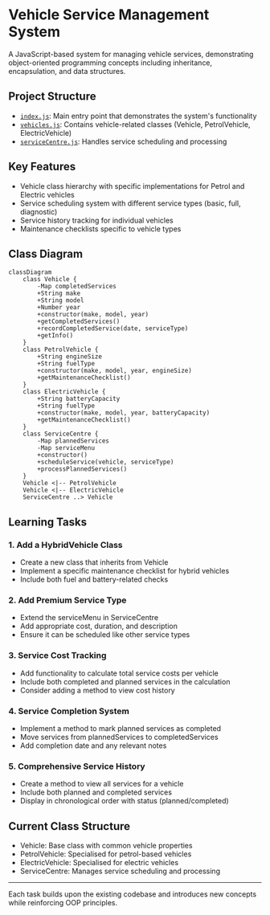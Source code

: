 # Vehicle Service Management System

A JavaScript-based system for managing vehicle services, demonstrating object-oriented programming concepts including inheritance, encapsulation, and data structures.

## Project Structure

- [`index.js`](rag://rag_source_1): Main entry point that demonstrates the system's functionality
- [`vehicles.js`](rag://rag_source_2): Contains vehicle-related classes (Vehicle, PetrolVehicle, ElectricVehicle)
- [`serviceCentre.js`](rag://rag_source_5): Handles service scheduling and processing

## Key Features

- Vehicle class hierarchy with specific implementations for Petrol and Electric vehicles
- Service scheduling system with different service types (basic, full, diagnostic)
- Service history tracking for individual vehicles
- Maintenance checklists specific to vehicle types

## Class Diagram

```mermaid
classDiagram
    class Vehicle {
        -Map completedServices
        +String make
        +String model
        +Number year
        +constructor(make, model, year)
        +getCompletedServices()
        +recordCompletedService(date, serviceType)
        +getInfo()
    }
    class PetrolVehicle {
        +String engineSize
        +String fuelType
        +constructor(make, model, year, engineSize)
        +getMaintenanceChecklist()
    }
    class ElectricVehicle {
        +String batteryCapacity
        +String fuelType
        +constructor(make, model, year, batteryCapacity)
        +getMaintenanceChecklist()
    }
    class ServiceCentre {
        -Map plannedServices
        -Map serviceMenu
        +constructor()
        +scheduleService(vehicle, serviceType)
        +processPlannedServices()
    }
    Vehicle <|-- PetrolVehicle
    Vehicle <|-- ElectricVehicle
    ServiceCentre ..> Vehicle
```

## Learning Tasks
### 1. Add a HybridVehicle Class
* Create a new class that inherits from Vehicle
* Implement a specific maintenance checklist for hybrid vehicles
* Include both fuel and battery-related checks
### 2. Add Premium Service Type
* Extend the serviceMenu in ServiceCentre
* Add appropriate cost, duration, and description
* Ensure it can be scheduled like other service types
### 3. Service Cost Tracking
* Add functionality to calculate total service costs per vehicle
* Include both completed and planned services in the calculation
* Consider adding a method to view cost history
### 4. Service Completion System
* Implement a method to mark planned services as completed
* Move services from plannedServices to completedServices
* Add completion date and any relevant notes
### 5. Comprehensive Service History
* Create a method to view all services for a vehicle
* Include both planned and completed services
* Display in chronological order with status (planned/completed)
## Current Class Structure
* Vehicle: Base class with common vehicle properties
* PetrolVehicle: Specialised for petrol-based vehicles
* ElectricVehicle: Specialised for electric vehicles
* ServiceCentre: Manages service scheduling and processing
---

Each task builds upon the existing codebase and introduces new concepts while reinforcing OOP principles.